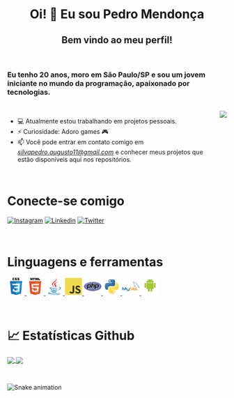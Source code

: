 <h1 align="center">Oi! 👋 Eu sou Pedro Mendonça</h1>
<h2 align="center">Bem vindo ao meu perfil!</h2><br>
<h3 align="left">Eu tenho 20 anos, moro em São Paulo/SP e sou um jovem iniciante no mundo da programação, apaixonado por tecnologias.  </h3><br>


<img align="right" height="150  " src = "https://miro.medium.com/max/1400/1*Vq0sQ79QIZV6V1R-t7qtmw.gif">

- 💻 Atualmente estou trabalhando em projetos pessoais.
- ⚡ Curiosidade: Adoro games 🎮 
- 📫 Você pode entrar em contato comigo em *silvapedro.augusto11@gmail.com* e conhecer meus projetos que estão disponíveis aqui nos repositórios.


<br>

<h1>Conecte-se comigo</h1>
<p align="left">
    <a href="https://www.instagram.com/opedromendoncas/" target="_blank"><img src="https://i.postimg.cc/N0fjZXLD/instagram.png" alt="Instagram" height="40" width="40"/></a> 
    <a href="https://www.linkedin.com/in/opedromendoncas/" target="_blank"><img src="https://i.postimg.cc/qRNMvdsC/linkedin.png" alt="Linkedin" height="40" width="40"/></a> 
    <a href="https://twitter.com/opedromendoncas" target="_blank"><img src="https://i.postimg.cc/YSnC7SWH/twitter.png" alt="Twitter" height="40" width="40"/></a> 
</p>

<br>

<h1>Linguagens e ferramentas</h1>
<p align="left">
    <a href="https://www.w3schools.com/css/" target="_blank" rel="noreferrer"> <img src="https://raw.githubusercontent.com/devicons/devicon/master/icons/css3/css3-original-wordmark.svg" alt="css3" width="40" height="40"/> </a> 
    <a href="https://www.w3.org/html/" target="_blank" rel="noreferrer"> <img src="https://raw.githubusercontent.com/devicons/devicon/master/icons/html5/html5-original-wordmark.svg" alt="html5" width="40" height="40"/> </a> 
    <a href="https://www.java.com" target="_blank" rel="noreferrer"> <img src="https://raw.githubusercontent.com/devicons/devicon/master/icons/java/java-original.svg" alt="java" width="40" height="40"/> </a> 
    <a href="https://developer.mozilla.org/en-US/docs/Web/JavaScript" target="_blank" rel="noreferrer"> <img src="https://raw.githubusercontent.com/devicons/devicon/master/icons/javascript/javascript-original.svg" alt="javascript" width="40" height="40"/> </a> 
    <a href="https://www.php.net" target="_blank" rel="noreferrer"> <img src="https://raw.githubusercontent.com/devicons/devicon/master/icons/php/php-original.svg" alt="php" width="40" height="40"/> </a> 
    <a href="https://www.python.org" target="_blank" rel="noreferrer"> <img src="https://raw.githubusercontent.com/devicons/devicon/master/icons/python/python-original.svg" alt="python" width="40" height="40"/> </a> 
    <a href="https://www.mysql.com/" target="_blank" rel="noreferrer"> <img src="https://raw.githubusercontent.com/devicons/devicon/master/icons/mysql/mysql-original-wordmark.svg" alt="mysql" width="40" height="40"/> </a> 
    <a href="https://developer.android.com" target="_blank" rel="noreferrer"> <img src="https://raw.githubusercontent.com/devicons/devicon/master/icons/android/android-original-wordmark.svg" alt="android" width="40" height="40"/> </a>
</p>


<br>


<h1>📈 Estatísticas Github</h1>
<p align="left">
  <a href="https://github.com/opedromendoncas">
  <img align="center" height= "180em" src="https://github-readme-stats.vercel.app/api?username=opedromendoncas&show_icons=true&theme=algolia&include_all_commits=true&count_private=true"/>
  <img align="center" height= "180em" src="https://github-readme-stats.vercel.app/api/top-langs/?username=opedromendoncas&layout=compact&langs_count=7&theme=algolia"/> </a>
</p>


<br>

![Snake animation](https://github.com/opedromendoncas/opedromendoncas/blob/output/github-contribution-grid-snake.svg)

